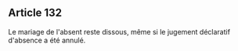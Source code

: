 Article 132
----
Le mariage de l'absent reste dissous, même si le jugement déclaratif d'absence a
été annulé.
